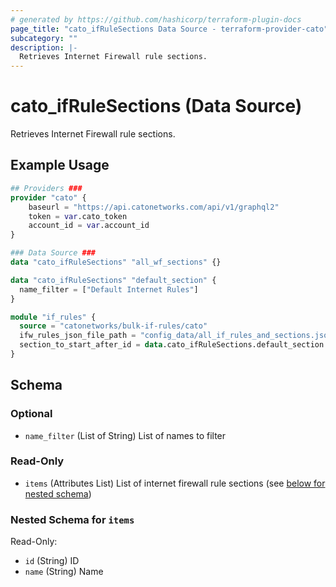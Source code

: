 ```yaml
---
# generated by https://github.com/hashicorp/terraform-plugin-docs
page_title: "cato_ifRuleSections Data Source - terraform-provider-cato"
subcategory: ""
description: |-
  Retrieves Internet Firewall rule sections.
---
```


# cato_ifRuleSections (Data Source)

Retrieves Internet Firewall rule sections.

## Example Usage

```terraform
## Providers ###
provider "cato" {
    baseurl = "https://api.catonetworks.com/api/v1/graphql2"
    token = var.cato_token
    account_id = var.account_id
}

### Data Source ###
data "cato_ifRuleSections" "all_wf_sections" {}

data "cato_ifRuleSections" "default_section" {
  name_filter = ["Default Internet Rules"]
}

module "if_rules" {
  source = "catonetworks/bulk-if-rules/cato"
  ifw_rules_json_file_path = "config_data/all_if_rules_and_sections.json"
  section_to_start_after_id = data.cato_ifRuleSections.default_section.items[0].id
}
```

<!-- schema generated by tfplugindocs -->
## Schema

### Optional

- `name_filter` (List of String) List of names to filter

### Read-Only

- `items` (Attributes List) List of internet firewall rule sections (see [below for nested schema](#nestedatt--items))

<a id="nestedatt--items"></a>
### Nested Schema for `items`

Read-Only:

- `id` (String) ID
- `name` (String) Name
